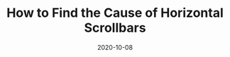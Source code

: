 ---
date: 2020-10-08
publisher: polypane
tags:
  - css
  - debugging
target_url: https://polypane.app/blog/strategies-for-dealing-with-horizontal-overflows/
title: How to Find the Cause of Horizontal Scrollbars
---